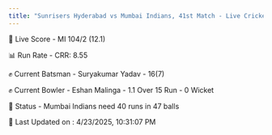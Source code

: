 ```yaml
---
title: "Sunrisers Hyderabad vs Mumbai Indians, 41st Match - Live Cricket Score"
---
```


🔴 Live Score - MI 104/2 (12.1)  

📊 Run Rate - CRR: 8.55  

✊ Current Batsman - Suryakumar Yadav - 16(7)  

✊ Current Bowler - Eshan Malinga - 1.1 Over 15 Run - 0 Wicket  

📑 Status - Mumbai Indians need 40 runs in 47 balls

📝 Last Updated on : 4/23/2025, 10:31:07 PM  

